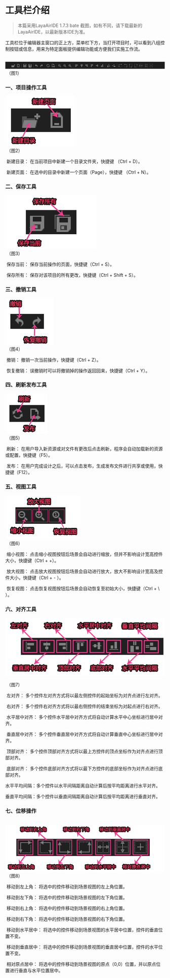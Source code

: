 # 工具栏介绍

> 本篇采用LayaAirIDE 1.7.3 bate 截图，如有不同，请下载最新的LayaAirIDE，以最新版本IDE为准。

​        工具栏位于编辑器主窗口的正上方，菜单栏下方，当打开项目时，可以看到八组控制按钮或信息，用来为特定面板提供编辑功能或方便我们实施工作流。

​        ![blob.png](img/1.png)<br/>
​    	（图1）

 

### 一、项目操作工具

​    ![图片1.png](img/2.png)<br/>
​    	（图2）

​        新建目录： 在当前项目中新建一个目录文件夹，快捷键 （Ctrl + D）。

​        新建页面： 在选中的目录中新建一个页面（Page），快捷键 （Ctrl + N）。

 

### 二、保存工具

​  ![图片1.png](img/3.png)<br/>
​    	（图3）

 

​        保存当前： 保存当前操作的页面，快捷键（Ctrl + S）。

​        保存所有： 保存对该项目的所有更改，快捷键（Ctrl + Shift + S）。

 

### 三、撤销工具

​        ![图片1.png](img/4.png)<br/>
​    	（图4）

 

​        撤销： 撤销一次当前操作，快捷键（Ctrl + Z）。

​        恢复撤销： 误撤销时可以将撤销掉的操作返回回来，快捷键（Ctrl + Y）。

 

### 四、刷新发布工具

​        ![图片1.png](img/5.png)<br/>
​    	（图5）

​        刷新： 在用户导入新资源或对文件有更改后点击刷新，程序会自动加载新的资源或配置，快捷键（F5）。

​        发布： 在用户完成设计之后，可以点击发布，生成发布文件进行共享或使用，快捷键（F12）。

 

### 五、视图工具

​        ![图片1.png](img/6.png)<br/>
​    	（图6）

​        缩小视图： 点击缩小视图按钮后场景会自动进行缩放，但并不影响设计宽高控件大小，快捷键（Ctrl + +）。

​        放大视图： 点击放大视图按钮后场景会自动进行放大，放大不影响设计宽高及控件大小，快捷键（Ctrl + - ）。

​        恢复视图： 点击恢复视图按钮后场景会自动恢复至初始大小，快捷键（Ctrl + \ ）。

 

### 六、对齐工具

  ![图片1.png](img/7.png)<br/>

​    	（图7）

 

​        左对齐： 多个控件左对齐方式将以最左侧控件的起始坐标为对齐点进行左对齐。

​        右对齐： 多个控件右对齐方式将以最右侧控件的结束坐标为对起点进行右对齐。

​        水平居中对齐： 多个控件水平居中对齐方式将自动计算水平中心坐标进行居中对齐。

​        垂直居中对齐： 多个控件垂直居中对齐方式将自动计算垂直中心坐标进行居中对齐。

​        顶部对齐： 多个控件顶部对齐方式将以最上方控件的顶点坐标作为对齐点进行顶部对齐。

​        底部对齐： 多个控件底部对齐方式将以最下方控件的底部坐标作为对齐点进行底部对齐。

​        水平平均间隔：多个控件以水平间隔距离自动计算后按平均距离进行水平对齐。

​        垂直平均间隔：多个控件以垂直间隔距离自动计算后按平均距离进行垂直对齐。

 

### 七、位移操作

​     ![图片1.png](img/8.png)<br/>
​    	（图8）

 

​        移动到左上角： 将选中的控件移动到场景视图的左上角位置。

​        移动到左下角： 将选中的控件移动到场景视图的左下角位置。

​        移动到右上角： 将选中的控件移动到场景视图的右上角位置。

​        移动到右下角： 将选中的控件移动到场景视图的右下角位置。

​        移动到水平居中： 将选中的控件移动到场景视图的水平居中位置，控件的垂直位置不变。

​        移动到垂直居中： 将选中的控件移动到场景视图的垂直居中位置，控件的水平位置不变。

​        相对原点居中： 将选中的控件移动到场景视图的原点（0,0）位置，并以原点位置进行垂直与水平位置居中。

 